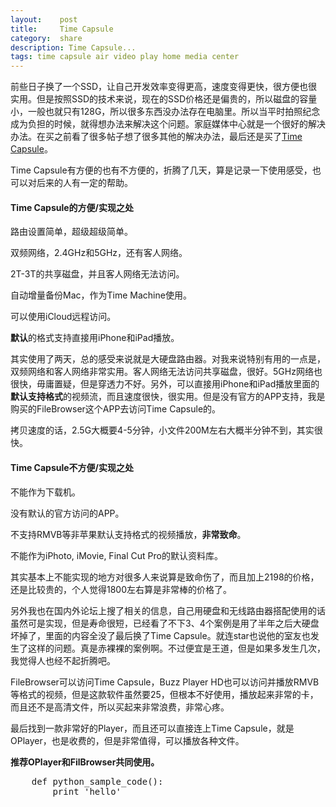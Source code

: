 ```yaml
---
layout:    post
title:     Time Capsule
category:  share
description: Time Capsule...
tags: time capsule air video play home media center
---
```

前些日子换了一个SSD，让自己开发效率变得更高，速度变得更快，很方便也很实用。但是按照SSD的技术来说，现在的SSD价格还是偏贵的，所以磁盘的容量小，一般也就只有128G，所以很多东西没办法存在电脑里。所以当平时拍照纪念成为负担的时候，就得想办法来解决这个问题。家庭媒体中心就是一个很好的解决办法。在买之前看了很多帖子想了很多其他的解决办法，最后还是买了[Time Capsule](http://www.apple.com.cn/timecapsule/)。

Time Capsule有方便的也有不方便的，折腾了几天，算是记录一下使用感受，也可以对后来的人有一定的帮助。

#### Time Capsule的方便/实现之处 ####

路由设置简单，超级超级简单。

双频网络，2.4GHz和5GHz，还有客人网络。

2T-3T的共享磁盘，并且客人网络无法访问。

自动增量备份Mac，作为Time Machine使用。

可以使用iCloud远程访问。

**默认**的格式支持直接用iPhone和iPad播放。

其实使用了两天，总的感受来说就是大硬盘路由器。对我来说特别有用的一点是，双频网络和客人网络非常实用。客人网络无法访问共享磁盘，很好。5GHz网络也很快，毋庸置疑，但是穿透力不好。另外，可以直接用iPhone和iPad播放里面的**默认支持格式**的视频流，而且速度很快，很实用。但是没有官方的APP支持，我是购买的FileBrowser这个APP去访问Time Capsule的。

拷贝速度的话，2.5G大概要4-5分钟，小文件200M左右大概半分钟不到，其实很快。

#### Time Capsule不方便/实现之处 ####

不能作为下载机。

没有默认的官方访问的APP。

不支持RMVB等非苹果默认支持格式的视频播放，**非常致命**。

不能作为iPhoto, iMovie, Final Cut Pro的默认资料库。

其实基本上不能实现的地方对很多人来说算是致命伤了，而且加上2198的价格，还是比较贵的，个人觉得1800左右算是非常棒的价格了。

另外我也在国内外论坛上搜了相关的信息，自己用硬盘和无线路由器搭配使用的话虽然可是实现，但是寿命很短，已经看了不下3、4个案例是用了半年之后大硬盘坏掉了，里面的内容全没了最后换了Time Capsule。就连star也说他的室友也发生了这样的问题。真是赤裸裸的案例啊。不过便宜是王道，但是如果多发生几次，我觉得人也经不起折腾吧。

FileBrowser可以访问Time Capsule，Buzz Player HD也可以访问并播放RMVB等格式的视频，但是这款软件虽然要25，但根本不好使用，播放起来非常的卡，而且还不是高清文件，所以买起来非常浪费，非常心疼。

最后找到一款非常好的Player，而且还可以直接连上Time Capsule，就是OPlayer，也是收费的，但是非常值得，可以播放各种文件。

**推荐OPlayer和FilBrowser共同使用。**

<pre>
	def python_sample_code():
	    print 'hello'
</pre>
